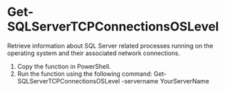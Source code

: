 # Get-SQLServerTCPConnectionsOSLevel
Retrieve information about SQL Server related processes running on the operating system and their associated network connections.
1. Copy the function in PowerShell.
2. Run the function using the following command:
Get-SQLServerTCPConnectionsOSLevel -servername YourServerName
